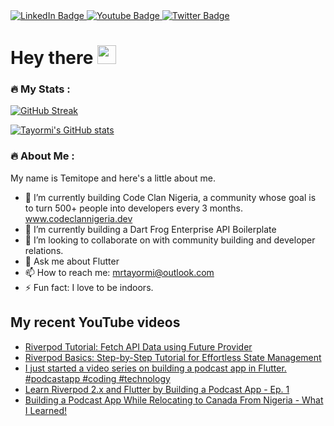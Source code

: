 

<div id="badges">
  <a href="https://www.linkedin.com/in/tayormi/">
    <img src="https://img.shields.io/badge/LinkedIn-blue?style=for-the-badge&logo=linkedin&logoColor=white" alt="LinkedIn Badge"/>
  </a>
  <a href="https://www.youtube.com/temicodes">
    <img src="https://img.shields.io/badge/YouTube-red?style=for-the-badge&logo=youtube&logoColor=white" alt="Youtube Badge"/>
  </a>
  <a href="https://twitter.com/olu_tayormi">
    <img src="https://img.shields.io/badge/Twitter-blue?style=for-the-badge&logo=twitter&logoColor=white" alt="Twitter Badge"/>
  </a>
</div>

<h1>
  Hey there
  <img src="https://media.giphy.com/media/hvRJCLFzcasrR4ia7z/giphy.gif" width="30px"/>
</h1>

### :fire: My Stats :
[![GitHub Streak](http://github-readme-streak-stats.herokuapp.com?user=tayormi&theme=dark&hide_border=true)](https://git.io/streak-stats)

[![Tayormi's GitHub stats](https://github-readme-stats.vercel.app/api?username=tayormi&count_private=true&theme=radical&hide_border=true)](https://github.com/anuraghazra/github-readme-stats)

### :fire: About Me :
My name is Temitope and here's a little about me.

- 🔭 I’m currently building Code Clan Nigeria, a community whose goal is to turn 500+ people into developers every 3 months. www.codeclannigeria.dev
- 🌱 I’m currently building a Dart Frog Enterprise API Boilerplate
- 👯 I’m looking to collaborate on with community building and developer relations.
- 💬 Ask me about Flutter
- 📫 How to reach me: mrtayormi@outlook.com
- ⚡ Fun fact: I love to be indoors.

## My recent YouTube videos
<!-- BLOG-POST-LIST:START -->
- [Riverpod Tutorial: Fetch API Data using Future Provider](https://www.youtube.com/watch?v=Ls767f4bam8)
- [Riverpod Basics: Step-by-Step Tutorial for Effortless State Management](https://www.youtube.com/watch?v=RpLS6LF1wv0)
- [I just started a video series on building a podcast app in Flutter. #podcastapp #coding #technology](https://www.youtube.com/watch?v=zjE9swhziec)
- [Learn Riverpod 2.x and Flutter by Building a Podcast App - Ep. 1](https://www.youtube.com/watch?v=TD1J7yZmzJM)
- [Building a Podcast App While Relocating to Canada From Nigeria - What I Learned!](https://www.youtube.com/watch?v=5gj1GxReC-g)
<!-- BLOG-POST-LIST:END -->
